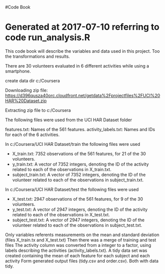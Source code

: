 #Code Book
# Generated at 2017-07-10 referring to code run_analysis.R

This code book will describe the variables and data used in this project. Too the transformations and results.
	
There are 30 volunteers evaluated in 6 different activities while using a smartphone.
	
	
create data dir c:/Coursera

Downloading zip file: https://d396qusza40orc.cloudfront.net/getdata%2Fprojectfiles%2FUCI%20HAR%20Dataset.zip 

Extracting zip file to c:/Coursera  

The following files were used from the UCI HAR Dataset folder
	
features.txt: Names of the 561 features.
activity_labels.txt: Names and IDs for each of the 6 activities.

In c:/Coursera/UCI HAR Dataset/train the following files were used
* X_train.txt: 7352 observations of the 561 features, for 21 of the 30 volunteers.
* y_train.txt: A vector of 7352 integers, denoting the ID of the activity related to each of the observations in X_train.txt.
* subject_train.txt: A vector of 7352 integers, denoting the ID of the volunteer related to each of the observations in subject_train.txt.
	
In c:/Coursera/UCI HAR Dataset/test the following files were used
* X_test.txt: 2947 observations of the 561 features, for 9 of the 30 volunteers.
* y_test.txt: A vector of 2947 integers, denoting the ID of the activity related to each of the observations in X_test.txt.
* subject_test.txt: A vector of 2947 integers, denoting the ID of the volunteer related to each of the observations in subject_test.txt.
	
Only variables referents measurements on the mean and standard deviation (files X_train.tx and X_test.txt)
Then there was a merge of training and test files
The activity column was converted from a integer to a factor, using labels describing the activities (activity_labels.txt).
A tidy data set was created containing the mean of each feature for each subject and each activity
Form generated output files (tidy.csv and order.csv).  Both  with data tidy.
